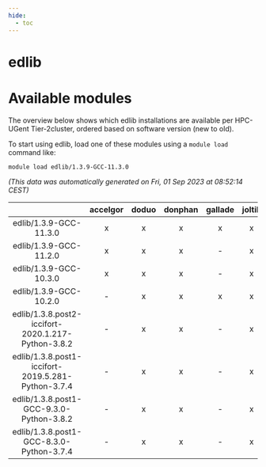 ```yaml
---
hide:
  - toc
---
```


edlib
=====

# Available modules


The overview below shows which edlib installations are available per HPC-UGent Tier-2cluster, ordered based on software version (new to old).

To start using edlib, load one of these modules using a `module load` command like:

```shell
module load edlib/1.3.9-GCC-11.3.0
```

*(This data was automatically generated on Fri, 01 Sep 2023 at 08:52:14 CEST)*  

| |accelgor|doduo|donphan|gallade|joltik|skitty|swalot|victini|
| :---: | :---: | :---: | :---: | :---: | :---: | :---: | :---: | :---: |
|edlib/1.3.9-GCC-11.3.0|x|x|x|x|x|x|x|x|
|edlib/1.3.9-GCC-11.2.0|x|x|x|-|x|x|x|x|
|edlib/1.3.9-GCC-10.3.0|x|x|x|-|x|x|x|x|
|edlib/1.3.9-GCC-10.2.0|-|x|x|x|x|x|x|x|
|edlib/1.3.8.post2-iccifort-2020.1.217-Python-3.8.2|-|x|x|-|x|-|-|-|
|edlib/1.3.8.post1-iccifort-2019.5.281-Python-3.7.4|-|x|x|-|x|-|-|-|
|edlib/1.3.8.post1-GCC-9.3.0-Python-3.8.2|-|x|x|-|x|x|x|x|
|edlib/1.3.8.post1-GCC-8.3.0-Python-3.7.4|-|x|x|-|x|x|x|x|
